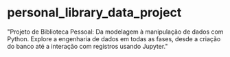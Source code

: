 # personal_library_data_project
"Projeto de Biblioteca Pessoal: Da modelagem à manipulação de dados com Python. Explore a engenharia de dados em todas as fases, desde a criação do banco até a interação com registros usando Jupyter."
